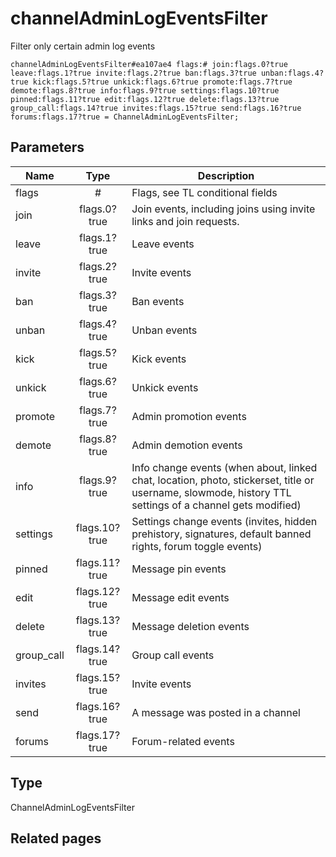 # channelAdminLogEventsFilter
Filter only certain admin log events

```
channelAdminLogEventsFilter#ea107ae4 flags:# join:flags.0?true leave:flags.1?true invite:flags.2?true ban:flags.3?true unban:flags.4?true kick:flags.5?true unkick:flags.6?true promote:flags.7?true demote:flags.8?true info:flags.9?true settings:flags.10?true pinned:flags.11?true edit:flags.12?true delete:flags.13?true group_call:flags.14?true invites:flags.15?true send:flags.16?true forums:flags.17?true = ChannelAdminLogEventsFilter;
```

## Parameters
| Name | Type | Description |
| ---- | :----: | ----------- |
| flags | # | Flags, see TL conditional fields |
| join | flags.0?true | Join events, including joins using invite links and join requests. |
| leave | flags.1?true | Leave events |
| invite | flags.2?true | Invite events |
| ban | flags.3?true | Ban events |
| unban | flags.4?true | Unban events |
| kick | flags.5?true | Kick events |
| unkick | flags.6?true | Unkick events |
| promote | flags.7?true | Admin promotion events |
| demote | flags.8?true | Admin demotion events |
| info | flags.9?true | Info change events (when about, linked chat, location, photo, stickerset, title or username, slowmode, history TTL settings of a channel gets modified) |
| settings | flags.10?true | Settings change events (invites, hidden prehistory, signatures, default banned rights, forum toggle events) |
| pinned | flags.11?true | Message pin events |
| edit | flags.12?true | Message edit events |
| delete | flags.13?true | Message deletion events |
| group_call | flags.14?true | Group call events |
| invites | flags.15?true | Invite events |
| send | flags.16?true | A message was posted in a channel |
| forums | flags.17?true | Forum-related events |


## Type
ChannelAdminLogEventsFilter

## Related pages
